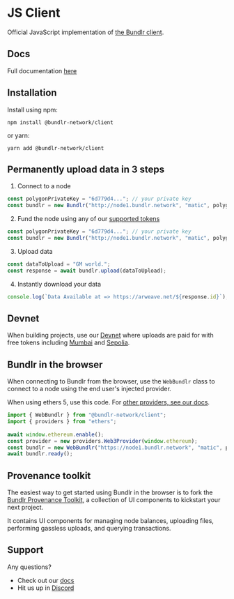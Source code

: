 # JS Client

Official JavaScript implementation of [the Bundlr client](https://docs.bundlr.network/).

## Docs

Full documentation [here](https://docs.bundlr.network/developer-docs/sdk)


## Installation

Install using npm:

```console
npm install @bundlr-network/client
```

or yarn:

```console
yarn add @bundlr-network/client
```

## Permanently upload data in 3 steps

1. Connect to a node

```js
const polygonPrivateKey = "6d779d4..."; // your private key
const bundlr = new Bundlr("http://node1.bundlr.network", "matic", polygonPrivateKey);
```

2. Fund the node using any of our [supported tokens](https://docs.bundlr.network/overview/supported-tokens)

```js
const polygonPrivateKey = "6d779d4..."; // your private key
const bundlr = new Bundlr("http://node1.bundlr.network", "matic", polygonPrivateKey);
```

3. Upload data

```js
const dataToUpload = "GM world.";
const response = await bundlr.upload(dataToUpload);
```

4. Instantly download your data

```js
console.log(`Data Available at => https://arweave.net/${response.id}`);
```

## Devnet

When building projects, use our [Devnet](https://docs.bundlr.network/developer-docs/using-devnet) where uploads are paid for with free tokens including [Mumbai](https://mumbaifaucet.com/) and [Sepolia](sepoliafaucet). 

## Bundlr in the browser

When connecting to Bundlr from the browser, use the `WebBundlr` class to connect to a node using the end user's injected provider. 


When using ethers 5, use this code. For [other providers, see our docs](https://docs.bundlr.network/developer-docs/sdk/bundlr-in-the-browser). 

```js
import { WebBundlr } from "@bundlr-network/client";
import { providers } from "ethers";
 
await window.ethereum.enable();
const provider = new providers.Web3Provider(window.ethereum);
const bundlr = new WebBundlr("https://node1.bundlr.network", "matic", provider);
await bundlr.ready();
```

## Provenance toolkit

The easiest way to get started using Bundlr in the browser is to fork the [Bundlr Provenance Toolkit](https://docs.bundlr.network/developer-docs/provenance-toolkit), a collection of UI components to kickstart your next project. 

It contains UI components for managing node balances, uploading files, performing gassless uploads, and querying transactions.

## Support

Any questions? 
- Check out our [docs](https://docs.bundlr.network/)
- Hit us up in [Discord](https://discord.bundlr.network/)
  